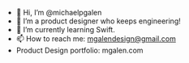 - 👋 Hi, I’m @michaelpgalen
- 👀 I’m a product designer who keeps engineering!
- 🌱 I’m currently learning Swift.
- 📫 How to reach me: mgalendesign@gmail.com
- Product Design portfolio: mgalen.com

<!---
michaelpgalen/michaelpgalen is a ✨ special ✨ repository because its `README.md` (this file) appears on your GitHub profile.
You can click the Preview link to take a look at your changes.
--->
